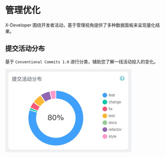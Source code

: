# 管理优化

X-Developer 围绕开发者活动，基于管理视角提供了多种数据面板来呈现量化结果。

## 提交活动分布

基于 `Conventional Commits 1.0` 进行分类，辅助您了解一线活动投入的变化。

![](../_media/team-commits-type-normal.jpg)